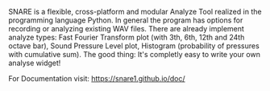SNARE is a flexible, cross-platform and modular Analyze Tool realized in the programming language Python.
In general the program has options for recording or analyzing existing WAV files. There are already implement analyze types: Fast Fourier Transform plot (with 3th, 6th, 12th and 24th octave bar), Sound Pressure Level plot, Histogram (probability of pressures with cumulative sum). The good thing: It's completly easy to write your own analyse widget!


For Documentation visit:
https://snare1.github.io/doc/